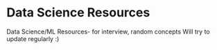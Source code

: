 # Data Science Resources 
 Data Science/ML Resources- for interview, random concepts 
 Will try to update regularly :) 
